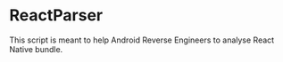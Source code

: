 # ReactParser
This script is meant to help Android Reverse Engineers to analyse React Native bundle.
